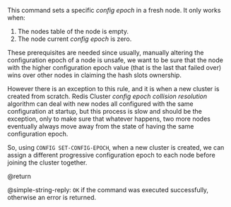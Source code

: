 This command sets a specific _config epoch_ in a fresh node. It only works when:

1. The nodes table of the node is empty.
2. The node current _config epoch_ is zero.

These prerequisites are needed since usually, manually altering the
configuration epoch of a node is unsafe, we want to be sure that the node with
the higher configuration epoch value (that is the last that failed over) wins
over other nodes in claiming the hash slots ownership.

However there is an exception to this rule, and it is when a new cluster is
created from scratch. Redis Cluster _config epoch collision resolution_
algorithm can deal with new nodes all configured with the same configuration at
startup, but this process is slow and should be the exception, only to make sure
that whatever happens, two more nodes eventually always move away from the state
of having the same configuration epoch.

So, using `CONFIG SET-CONFIG-EPOCH`, when a new cluster is created, we can
assign a different progressive configuration epoch to each node before joining
the cluster together.

@return

@simple-string-reply: `OK` if the command was executed successfully, otherwise
an error is returned.

